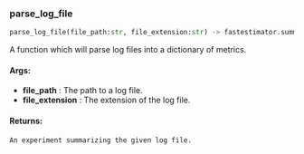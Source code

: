 

### parse_log_file
```python
parse_log_file(file_path:str, file_extension:str) -> fastestimator.summary.summary.Summary
```
A function which will parse log files into a dictionary of metrics.


#### Args:

* **file_path** :  The path to a log file.
* **file_extension** :  The extension of the log file.

#### Returns:
    An experiment summarizing the given log file.